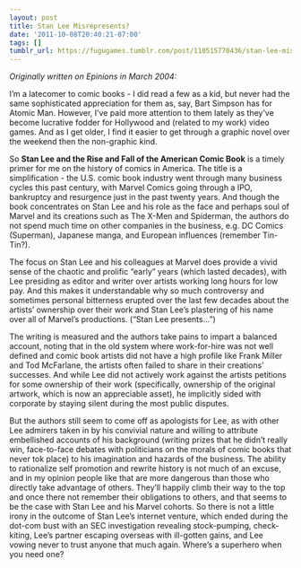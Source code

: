 ```yaml
---
layout: post
title: Stan Lee Misrepresents?
date: '2011-10-08T20:40:21-07:00'
tags: []
tumblr_url: https://fugugames.tumblr.com/post/110515770436/stan-lee-misrepresents
---
```

_Originally written on Epinions in March 2004:_

I’m a latecomer to comic books - I did read a few as a kid, but never had the same sophisticated appreciation for them as, say, Bart Simpson has for Atomic Man. However, I’ve paid more attention to them lately as they’ve become lucrative fodder for Hollywood and (related to my work) video games. And as I get older, I find it easier to get through a graphic novel over the weekend then the non-graphic kind.

So **Stan Lee and the Rise and Fall of the American Comic Book** is a timely primer for me on the history of comics in America. The title is a simplification - the U.S. comic book industry went through many business cycles this past century, with Marvel Comics going through a IPO, bankruptcy and resurgence just in the past twenty years. And though the book concentrates on Stan Lee and his role as the face and perhaps soul of Marvel and its creations such as The X-Men and Spiderman, the authors do not spend much time on other companies in the business, e.g. DC Comics (Superman), Japanese manga, and European influences (remember Tin-Tin?).

The focus on Stan Lee and his colleagues at Marvel does provide a vivid sense of the chaotic and prolific “early” years (which lasted decades), with Lee presiding as editor and writer over artists working long hours for low pay. And this makes it understandable why so much controversy and sometimes personal bitterness erupted over the last few decades about the artists’ ownership over their work and Stan Lee’s plastering of his name over all of Marvel’s productions. (“Stan Lee presents…”)

The writing is measured and the authors take pains to impart a balanced account, noting that in the old system where work-for-hire was not well defined and comic book artists did not have a high profile like Frank Miller and Tod McFarlane, the artists often failed to share in their creations’ successes. And while Lee did not actively work against the artists petitions for some ownership of their work (specifically, ownership of the original artwork, which is now an appreciable asset), he implicitly sided with corporate by staying silent during the most public disputes.

But the authors still seem to come off as apologists for Lee, as with other Lee admirers taken in by his convivial nature and willing to attribute embellished accounts of his background (writing prizes that he didn’t really win, face-to-face debates with politicians on the morals of comic books that never tok place) to his imagination and hazards of the business. The ability to rationalize self promotion and rewrite history is not much of an excuse, and in my opinion people like that are more dangerous than those who directly take advantage of others. They’ll happily climb their way to the top and once there not remember their obligations to others, and that seems to be the case with Stan Lee and his Marvel cohorts. So there is not a little irony in the outcome of Stan Lee’s internet venture, which ended during the dot-com bust with an SEC investigation revealing stock-pumping, check-kiting, Lee’s partner escaping overseas with ill-gotten gains, and Lee vowing never to trust anyone that much again. Where’s a superhero when you need one?

